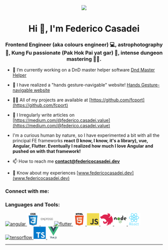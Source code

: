 <div id="header" align="center">
  <img src="https://i.giphy.com/media/v1.Y2lkPTc5MGI3NjExcWEydGxjNjl2eTdwOWY3czZ1b2VsMjh3Z2RoamtlYmZ6ZnZmOXYybCZlcD12MV9pbnRlcm5hbF9naWZfYnlfaWQmY3Q9cw/smGCEo5zsAXtK4bqAT/giphy.gif" />
</div>
<h1 align="center">Hi 👋, I'm Federico Casadei</h1>
<h3 align="center">Frontend Engineer (aka colours engineer) 💻, astrophotography 🔭, Kung Fu passionate (Pak Hok Pai yat gar) 🐉, intense dungeon mastering 🧝🏻.</h3>

- 🔭 I’m currently working on a DnD master helper software [Dnd Master Helper](https://github.com/fcport/dnd-master-qa)

- 🔭 I have realized a "hands gesture-navigable" website! [Hands Gesture-navigable website](https://hands-gestures-control.netlify.app/)

- 👨‍💻 All of my projects are available at [https://github.com/fcport](https://github.com/fcport)

- 📝 I Irregularly write articles on [https://medium.com/@federico.casadei.value](https://medium.com/@federico.casadei.value)

- I'm a curious human by nature, so I have experimented a bit with all the principal FE frameworks **react (I know, I know, it's a library), vue, Angular, Flutter. Eventually I realized how much I love Angular and pushed on with that framework!**

- 📫 How to reach me **contact@federicocasadei.dev**

- 📄 Know about my experiences [www.federicocasadei.dev](www.federicocasadei.dev)

<h3 align="left">Connect with me:</h3>
<p align="left">
</p>

<h3 align="left">Languages and Tools:</h3>
<p align="left"> <a href="https://angular.io" target="_blank" rel="noreferrer"> <img src="https://angular.io/assets/images/logos/angular/angular.svg" alt="angular" width="40" height="40"/> </a> <a href="https://www.w3schools.com/css/" target="_blank" rel="noreferrer"> <img src="https://raw.githubusercontent.com/devicons/devicon/master/icons/css3/css3-original-wordmark.svg" alt="css3" width="40" height="40"/> </a> <a href="https://expressjs.com" target="_blank" rel="noreferrer"> <img src="https://raw.githubusercontent.com/devicons/devicon/master/icons/express/express-original-wordmark.svg" alt="express" width="40" height="40"/> </a> <a href="https://flutter.dev" target="_blank" rel="noreferrer"> <img src="https://www.vectorlogo.zone/logos/flutterio/flutterio-icon.svg" alt="flutter" width="40" height="40"/> </a> <a href="https://www.w3.org/html/" target="_blank" rel="noreferrer"> <img src="https://raw.githubusercontent.com/devicons/devicon/master/icons/html5/html5-original-wordmark.svg" alt="html5" width="40" height="40"/> </a> <a href="https://developer.mozilla.org/en-US/docs/Web/JavaScript" target="_blank" rel="noreferrer"> <img src="https://raw.githubusercontent.com/devicons/devicon/master/icons/javascript/javascript-original.svg" alt="javascript" width="40" height="40"/> </a> <a href="https://nestjs.com/" target="_blank" rel="noreferrer"> <img src="https://raw.githubusercontent.com/devicons/devicon/master/icons/nestjs/nestjs-plain.svg" alt="nestjs" width="40" height="40"/> </a> <a href="https://nodejs.org" target="_blank" rel="noreferrer"> <img src="https://raw.githubusercontent.com/devicons/devicon/master/icons/nodejs/nodejs-original-wordmark.svg" alt="nodejs" width="40" height="40"/> </a> <a href="https://reactjs.org/" target="_blank" rel="noreferrer"> <img src="https://raw.githubusercontent.com/devicons/devicon/master/icons/react/react-original-wordmark.svg" alt="react" width="40" height="40"/> </a> <a href="https://www.tensorflow.org" target="_blank" rel="noreferrer"> <img src="https://www.vectorlogo.zone/logos/tensorflow/tensorflow-icon.svg" alt="tensorflow" width="40" height="40"/> </a> <a href="https://www.typescriptlang.org/" target="_blank" rel="noreferrer"> <img src="https://raw.githubusercontent.com/devicons/devicon/master/icons/typescript/typescript-original.svg" alt="typescript" width="40" height="40"/> </a> <a href="https://vuejs.org/" target="_blank" rel="noreferrer"> <img src="https://raw.githubusercontent.com/devicons/devicon/master/icons/vuejs/vuejs-original-wordmark.svg" alt="vuejs" width="40" height="40"/> </a> </p>

---



